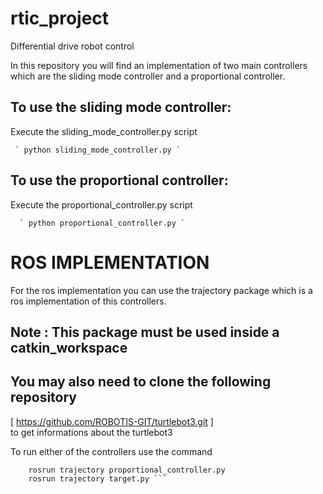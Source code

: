 # rtic_project
Differential drive robot control

In this repository you will find an implementation of two main controllers 
which are the sliding mode controller and a proportional controller.

## To use the sliding mode controller:

Execute the sliding_mode_controller.py script
    
     ` python sliding_mode_controller.py `

## To use the proportional controller:

Execute the proportional_controller.py script
        
      ` python proportional_controller.py `

# ROS IMPLEMENTATION

For the ros implementation you can use the trajectory package which is a ros implementation 
of this controllers.

## Note : This package must be used inside a catkin_workspace 
## You may also need to clone the following repository 
   [ https://github.com/ROBOTIS-GIT/turtlebot3.git ]  
   to get informations about the turtlebot3

To run either of the controllers use the command 

``` rosrun trajectory sliding_mode.py 
    rosrun trajectory proportional_controller.py 
    rosrun trajectory target.py ```
